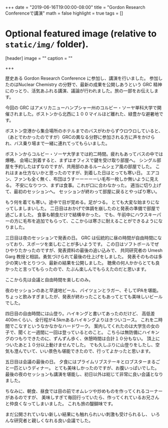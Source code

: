 +++
date = "2019-06-16T19:00:00-08:00"
title = "Gordon Research Conferenceで講演"
math = false
highlight = true
tags = []

# Optional featured image (relative to `static/img/` folder).
[header]
image = ""
caption = ""

+++

歴史ある Gordon Research Conference に参加し、講演を行いました。
参加したのはNuclear Chemistry の分野で、最新の成果を公開しあうという GRC 精神にのっとり、活気あふれる講演、議論が行われました。旅の一部をお伝えします。

<!--more-->

今回の GRC はアメリカニューハンプシャー州のコルビー・ソーヤ単科大学で開催されました。ボストンから北西に１００マイルほど離れた、緑豊かな避暑地です。

ボストン空港から集合場所のホテルまでのバスがわからずウロウロしていると、（あとでわかったのですが）GRCの異なる分野に参加される方に声をかけられ、バス乗り場まで一緒に連れてってもらいました。

ボストンからコルビー・ソーヤ大学までは約二時間。疲れもあってバスの中では爆睡。
会場に到着すると、まずはオフィスで鍵を受け取り部屋へ。
シングル部屋を予約したはずなのですが、共用部のあるルームシェア風の部屋でした。
これはまぁ仕方ないかと思ったのですが、到着した日はとっても寒い日。
エアコン、ファンも全く無く、布団はうすーーーーーい毛布一枚しか無いように見える。
不安になりつつ、まずは食事。これが口に合わなかった。
適当に切り上げて、最初のセッションへ。
セッションが終わって部屋に戻るとやっぱり寒い。

もう何を着ても寒い。途中で目が覚める。足がつる。
とても大変な始まりになってしましまいした。
二日目はおかげで体調を崩したのと発表の準備で部屋で過ごしました。
食事も朝食だけで結構辛かった。
でも、午前中にハウスキーパーの方に毛布を追加でもらって、ここからは寒さに耐えることができるようになりました。

三日目は夜のセッションで発表の日。
GRC は伝統的に昼の時間が自由時間になっており、スポーツを楽しむことが多いようです。
この日はソフトボールでぜひやりたかったのですが、発表資料の最後の追い込みで、
共同研究者の Umesh Garg 教授と相談。勇気づけられて最後の仕上げをしました。
発表そのものは多少の笑いをとりつつ、最新の結果を公開しました。
聴衆の何人かからとても良かったと言ってもらったので、たぶん楽しんでもらえたのだと思います。

ここから先は会議と自由時間を楽しむのみ。

夜のセッションのあと早速地ビール、バイツェンとラガー、そしてIPAを堪能。
ちょっと飲みすぎましたが、発表が終わったこともあってとても美味しいビールでした。

四日目の自由時間には山登り。ハイキングと書いてあったのだけど、
高低差400mくらい、全行程が4.5kmあるハイキングよりはきついコース。
これを二時間でこなすというなかなかなハードワーク。
案内してくれたのは大学生の女の子で、聞くと一週間に一回は登っているとのこと。
こちらは無防備にハイキングのつもりできたのに、ずんずん歩く、休憩時間は合計１０分もない。
頂上についたあと１０分以上動けませんでした。
でも久しぶりに山登りをしたし、空気も澄んでいて、いい景色も堪能できたので、行ってよかったと思います。

五日目は会議の最後の日。
夕食にはプライムリブステーキとロブスターまるごと一匹というディナー。
とても美味しかったのですが、お腹いっぱいでした。
最後の夜のセッションも講演を堪能し、初日以外は総じて非常に良い会議となりました。

ちなみに、朝食、昼食では目の前でオムレツや炒めものを作ってくれるコーナーがあるのですが、
美味しすぎて毎回行っていたら、作ってくれているお兄さんと仲良くなってしまいました。
これも旅の醍醐味です。

まだ公開されていない新しい結果にも触れられいい刺激も受けられるし、
いろんな研究者と親しくなれる良い会議でした。








